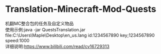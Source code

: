 # Translation-Minecraft-Mod-Quests
机翻MC整合包的任务及自定义物品  
使用示例:java -jar QuestsTranslation.jar file:C:\\Users\\Maple\\Desktop\\en_us.lang id:1234567890 key;1234567890 speed:1000  
详细说明:https://www.bilibili.com/read/cv16729313
